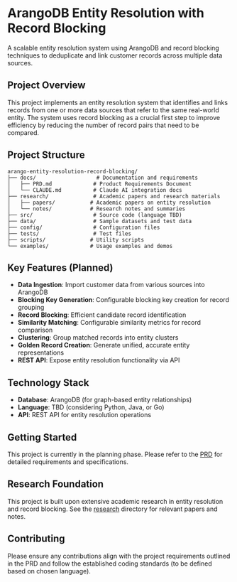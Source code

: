 # ArangoDB Entity Resolution with Record Blocking

A scalable entity resolution system using ArangoDB and record blocking techniques to deduplicate and link customer records across multiple data sources.

## Project Overview

This project implements an entity resolution system that identifies and links records from one or more data sources that refer to the same real-world entity. The system uses record blocking as a crucial first step to improve efficiency by reducing the number of record pairs that need to be compared.

## Project Structure

```
arango-entity-resolution-record-blocking/
├── docs/                   # Documentation and requirements
│   ├── PRD.md             # Product Requirements Document
│   └── CLAUDE.md          # Claude AI integration docs
├── research/              # Academic papers and research materials
│   ├── papers/           # Academic papers on entity resolution
│   └── notes/            # Research notes and summaries
├── src/                   # Source code (language TBD)
├── data/                  # Sample datasets and test data
├── config/                # Configuration files
├── tests/                 # Test files
├── scripts/              # Utility scripts
└── examples/             # Usage examples and demos
```

## Key Features (Planned)

- **Data Ingestion**: Import customer data from various sources into ArangoDB
- **Blocking Key Generation**: Configurable blocking key creation for record grouping
- **Record Blocking**: Efficient candidate record identification
- **Similarity Matching**: Configurable similarity metrics for record comparison
- **Clustering**: Group matched records into entity clusters
- **Golden Record Creation**: Generate unified, accurate entity representations
- **REST API**: Expose entity resolution functionality via API

## Technology Stack

- **Database**: ArangoDB (for graph-based entity relationships)
- **Language**: TBD (considering Python, Java, or Go)
- **API**: REST API for entity resolution operations

## Getting Started

This project is currently in the planning phase. Please refer to the [PRD](docs/PRD.md) for detailed requirements and specifications.

## Research Foundation

This project is built upon extensive academic research in entity resolution and record blocking. See the [research](research/) directory for relevant papers and notes.

## Contributing

Please ensure any contributions align with the project requirements outlined in the PRD and follow the established coding standards (to be defined based on chosen language).
